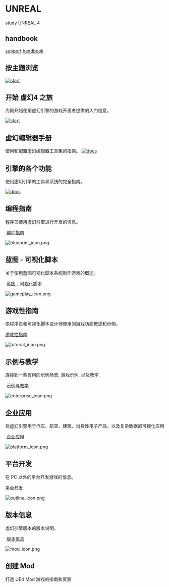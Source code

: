 # UNREAL
study  UNREAL 4
## handbook
[support](https://www.unrealengine.com/zh-CN/support)
[handbook](http://api.unrealengine.com/CHN/index.html)

## 按主题浏览

[![start](http://api.unrealengine.com/images/start_icon.png "主题浏览")](http://api.unrealengine.com/CHN/GettingStarted/index.html)


<!---[![alt text](http://path/to/img.jpg "title")](你的链接地址)--->

<!---[![还有这种操作](http://api.unrealengine.com/images/editor_icon.png) "title")](#)--->

## 开始 虚幻4 之旅

为刚开始使用虚幻引擎的游戏开发者提供的入门信息。

[![start](http://api.unrealengine.com/images/editor_icon.png "开始 虚幻4 之旅")](http://api.unrealengine.com/CHN/Engine/Editor/index.html)

## 虚幻编辑器手册

使用和配置虚幻编辑器工具集的指南。
[![docs](http://api.unrealengine.com/images/docs_icon.png "开始 虚幻4 之旅")](http://api.unrealengine.com/CHN/Engine/index.html)

## 引擎的各个功能

使用虚幻引擎的工具和系统的完全指南。

[![docs](http://api.unrealengine.com/images/prog_role_icon.png "引擎的各个功能")](hhttp://api.unrealengine.com/CHN/Programming/index.html)

## 编程指南

程序员使用虚幻引擎进行开发的信息。

 [编程指南](http://api.unrealengine.com/CHN/Engine/Blueprints/index.html)

![blueprint_icon.png](http://api.unrealengine.com/images/blueprint_icon.png)

## 蓝图 - 可视化脚本

关于使用蓝图可视化脚本系统制作游戏的概述。

 [蓝图 - 可视化脚本](http://api.unrealengine.com/CHN/Gameplay/index.html)

![gameplay_icon.png](http://api.unrealengine.com/images/gameplay_icon.png)

## 游戏性指南

供程序员和可视化脚本设计师使用的游戏功能概述和示例。

[游戏性指南](http://api.unrealengine.com/CHN/Resources/index.html)

![tutorial_icon.png](http://api.unrealengine.com/images/tutorial_icon.png)

## 示例与教学

连接到一些有用的示例场景, 游戏示例, 以及教学.

 [示例与教学](http://api.unrealengine.com/CHN/Enterprise/index.html)

![enterprise_icon.png](http://api.unrealengine.com/images/enterprise_icon.png)

## 企业应用

将虚幻引擎用于汽车、航空、建筑、消费性电子产品，以及复杂数据的可视化应用

 [企业应用](http://api.unrealengine.com/CHN/Platforms/index.html)

![platform_icon.png](http://api.unrealengine.com/images/platform_icon.png)

## 平台开发

在 PC 以外的平台开发游戏的信息。

[平台开发](http://api.unrealengine.com/CHN/Support/Builds/index.html)

![outline_icon.png](http://api.unrealengine.com/images/outline_icon.png)

## 版本信息

虚幻引擎版本的版本说明。

 [版本信息](http://api.unrealengine.com/CHN/Modding/index.html)

![mod_icon.png](http://api.unrealengine.com/images/mod_icon.png)

## 创建 Mod

打造 UE4 Mod 游戏的指南和资源

